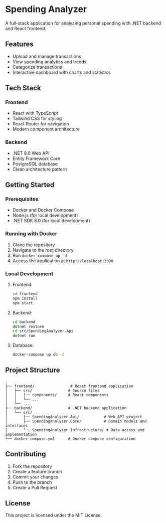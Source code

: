 # Spending Analyzer

A full-stack application for analyzing personal spending with .NET backend and React frontend.

## Features

- Upload and manage transactions
- View spending analytics and trends
- Categorize transactions
- Interactive dashboard with charts and statistics

## Tech Stack

### Frontend
- React with TypeScript
- Tailwind CSS for styling
- React Router for navigation
- Modern component architecture

### Backend
- .NET 8.0 Web API
- Entity Framework Core
- PostgreSQL database
- Clean architecture pattern

## Getting Started

### Prerequisites
- Docker and Docker Compose
- Node.js (for local development)
- .NET SDK 8.0 (for local development)

### Running with Docker
1. Clone the repository
2. Navigate to the root directory
3. Run `docker-compose up -d`
4. Access the application at `http://localhost:3000`

### Local Development
1. Frontend:
   ```bash
   cd frontend
   npm install
   npm start
   ```

2. Backend:
   ```bash
   cd backend
   dotnet restore
   cd src/SpendingAnalyzer.Api
   dotnet run
   ```

3. Database:
   ```bash
   docker-compose up db -d
   ```

## Project Structure

```
.
├── frontend/                # React frontend application
│   ├── src/                # Source files
│   │   ├── components/     # React components
│   │   └── ...
│   └── ...
├── backend/                # .NET backend application
│   └── src/
│       ├── SpendingAnalyzer.Api/           # Web API project
│       ├── SpendingAnalyzer.Core/          # Domain models and interfaces
│       └── SpendingAnalyzer.Infrastructure/ # Data access and implementation
└── docker-compose.yml      # Docker compose configuration
```

## Contributing

1. Fork the repository
2. Create a feature branch
3. Commit your changes
4. Push to the branch
5. Create a Pull Request

## License

This project is licensed under the MIT License.